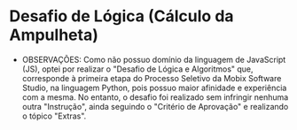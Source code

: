 # Desafio de Lógica (Cálculo da Ampulheta)

- OBSERVAÇÕES:
Como não possuo domínio da linguagem de JavaScript (JS), optei por realizar o "Desafio de Lógica e Algoritmos" que, corresponde à primeira etapa do Processo Seletivo da Mobix Software Studio, na linguagem Python, pois possuo maior afinidade e experiência com a mesma. No entanto, o desafio foi realizado sem infringir nenhuma outra "Instrução", ainda seguindo o "Critério de Aprovação" e realizando o tópico "Extras".
